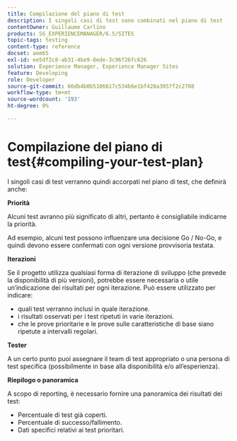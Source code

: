 ```yaml
---
title: Compilazione del piano di test
description: I singoli casi di test sono combinati nel piano di test
contentOwner: Guillaume Carlino
products: SG_EXPERIENCEMANAGER/6.5/SITES
topic-tags: testing
content-type: reference
docset: aem65
exl-id: ee5df2c8-ab31-4be9-8ede-3c96f26fc626
solution: Experience Manager, Experience Manager Sites
feature: Developing
role: Developer
source-git-commit: 66db4b0b5106617c534b6e1bf428a3057f2c2708
workflow-type: tm+mt
source-wordcount: '193'
ht-degree: 0%

---
```


# Compilazione del piano di test{#compiling-your-test-plan}

I singoli casi di test verranno quindi accorpati nel piano di test, che definirà anche:

**Priorità**

Alcuni test avranno più significato di altri, pertanto è consigliabile indicarne la priorità.

Ad esempio, alcuni test possono influenzare una decisione Go / No-Go, e quindi devono essere confermati con ogni versione provvisoria testata.

**Iterazioni**

Se il progetto utilizza qualsiasi forma di iterazione di sviluppo (che prevede la disponibilità di più versioni), potrebbe essere necessaria o utile un’indicazione dei risultati per ogni iterazione. Può essere utilizzato per indicare:

* quali test verranno inclusi in quale iterazione.
* i risultati osservati per i test ripetuti in varie iterazioni.
* che le prove prioritarie e le prove sulle caratteristiche di base siano ripetute a intervalli regolari.

**Tester**

A un certo punto puoi assegnare il team di test appropriato o una persona di test specifica (possibilmente in base alla disponibilità e/o all’esperienza).

**Riepilogo o panoramica**

A scopo di reporting, è necessario fornire una panoramica dei risultati dei test:

* Percentuale di test già coperti.
* Percentuale di successo/fallimento.
* Dati specifici relativi ai test prioritari.
